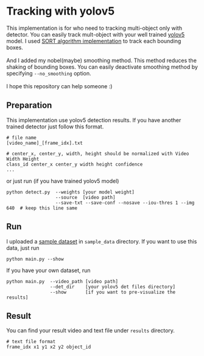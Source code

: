 # Tracking with yolov5
This implementation is for who need to tracking multi-object only with detector. 
You can easily track mult-object with your well trained [yolov5](https://github.com/ultralytics/yolov5) model.
I used [SORT algorithm implementation](https://github.com/abewley/sort) to track each bounding boxes.
<br><br>
And I added my nobel(maybe) smoothing method. This method reduces the shaking of bounding boxes. You can easily deactivate smoothing method by specifying `--no_smoothing` option.<br><br>
I hope this repository can help someone :)

## Preparation
This implementation use yolov5 detection results. If you have another trained detector just follow this format. <br>
```
# file name
[video_name]_[frame_idx].txt

# center_x, center_y, width, height should be normalized with Video Width Height
class_id center_x center_y width height confidence 
...
```

or just run (if you have trained yolov5 model)

```
python detect.py  --weights [your model weight]
                  --source  [video path]
                  --save-txt --save-conf --nosave --iou-thres 1 --img 640  # keep this line same
```

## Run
I uploaded a [sample dataset](https://motchallenge.net/data/MOT17Det/) in `sample_data` directory. If you want to use this data, just run
```
python main.py --show
```
If you have your own dataset, run
```
python main.py  --video_path [video path]
                --det_dir    [your yolov5 det files directory]
                --show       [if you want to pre-visualize the results]
```

## Result
You can find your result video and text file under `results` directory. <br>
```
# text file format
frame_idx x1 y1 x2 y2 object_id
```
